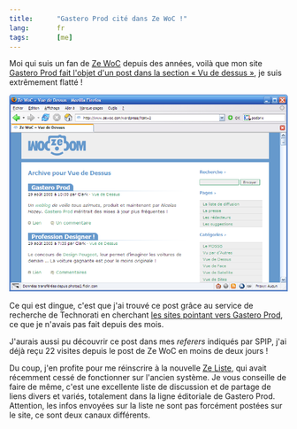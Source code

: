 ```yaml
--- 
title:      "Gastero Prod cité dans Ze WoC !" 
lang:       fr 
tags:       [me]
---
```


Moi qui suis un fan de [Ze WoC](http://www.zewoc.com/) depuis des années, voilà que mon site [Gastero Prod fait l'objet d'un post dans la section « Vu de dessus »](http://www.zewoc.com/wordpress/?p=1088), je suis extrêmement flatté !

![](gp_in_zewoc.png "Gastero Prod cité dans Ze WoC")

Ce qui est dingue, c'est que j'ai trouvé ce post grâce au service de recherche de Technorati en cherchant [les sites pointant vers Gastero Prod](http://www.technorati.com/search/http://www.gasteroprod.com), ce que je n'avais pas fait depuis des mois.

J'aurais aussi pu découvrir ce post dans mes *referers* indiqués par SPIP, j'ai déjà reçu 22 visites depuis le post de Ze WoC en moins de deux jours !

Du coup, j'en profite pour me réinscrire à la nouvelle [Ze Liste](http://www.zewoc.com/wordpress/?page_id=12), qui avait récemment cessé de fonctionner sur l'ancien système. Je vous conseille de faire de même, c'est une excellente liste de discussion et de partage de liens divers et variés, totalement dans la ligne éditoriale de Gastero Prod. Attention, les infos envoyées sur la liste ne sont pas forcément postées sur le site, ce sont deux canaux différents.
